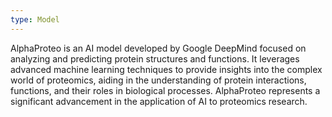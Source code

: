 ```yaml
---
type: Model
---
```


AlphaProteo is an AI model developed by Google DeepMind focused on analyzing and predicting protein structures and functions. It leverages advanced machine learning techniques to provide insights into the complex world of proteomics, aiding in the understanding of protein interactions, functions, and their roles in biological processes. AlphaProteo represents a significant advancement in the application of AI to proteomics research.